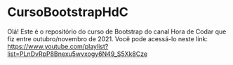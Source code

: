 # CursoBootstrapHdC

Olá! Este é o repositório do curso de Bootstrap do canal Hora de Codar que fiz entre outubro/novembro de 2021.
Você pode acessá-lo neste link: https://www.youtube.com/playlist?list=PLnDvRpP8Bnexu5wvxogy6N49_S5Xk8Cze
